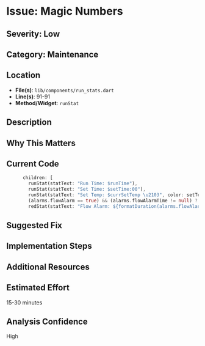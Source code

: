 # Issue: Magic Numbers

## Severity: Low

## Category: Maintenance

## Location
- **File(s)**: `lib/components/run_stats.dart`
- **Line(s)**: 91-91
- **Method/Widget**: `runStat`

## Description


## Why This Matters


## Current Code
```dart
      children: [
        runStat(statText: "Run Time: $runTime"),
        runStat(statText: "Set Time: $setTime:00"),
        runStat(statText: "Set Temp: $currSetTemp \u2103", color: setTempColor(state)),
        (alarms.flowAlarm == true) && (alarms.flowAlarmTime != null) ?
        redStat(statText: "Flow Alarm: ${formatDuration(alarms.flowAlarmTime ?? Duration.zero)}") : Container(),
```

## Suggested Fix


## Implementation Steps


## Additional Resources


## Estimated Effort
15-30 minutes

## Analysis Confidence
High
